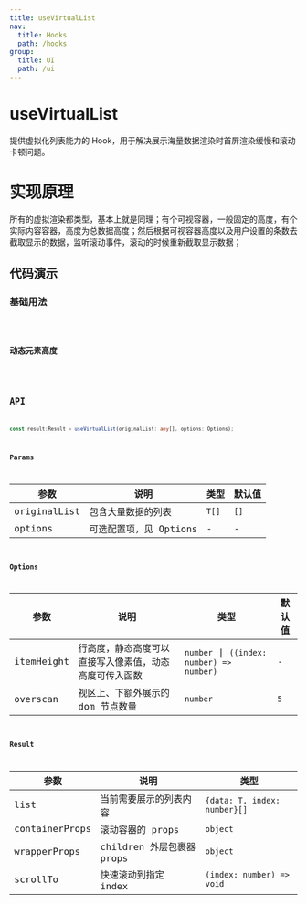 ```yaml
---
title: useVirtualList
nav:
  title: Hooks
  path: /hooks
group:
  title: UI
  path: /ui
---
```


# useVirtualList

提供虚拟化列表能力的 Hook，用于解决展示海量数据渲染时首屏渲染缓慢和滚动卡顿问题。

# 实现原理

所有的虚拟渲染都类型，基本上就是同理；有个可视容器，一般固定的高度，有个实际内容容器，高度为总数据高度；然后根据可视容器高度以及用户设置的条数去截取显示的数据，监听滚动事件，滚动的时候重新截取显示数据；

## 代码演示

### 基础用法

<code src="./demo/demo1.tsx" />

### 动态元素高度

<code src="./demo/demo2.tsx" />

## API

```typescript
const result:Result = useVirtualList(originalList: any[], options: Options);
```

### Params

| 参数         | 说明                   | 类型  | 默认值 |
| ------------ | ---------------------- | ----- | ------ |
| originalList | 包含大量数据的列表     | `T[]` | `[]`   |
| options      | 可选配置项，见 Options | -     | -      |

### Options

| 参数       | 说明                                                   | 类型                                      | 默认值 |
| ---------- | ------------------------------------------------------ | ----------------------------------------- | ------ |
| itemHeight | 行高度，静态高度可以直接写入像素值，动态高度可传入函数 | `number` \| `((index: number) => number)` | -      |
| overscan   | 视区上、下额外展示的 dom 节点数量                      | `number`                                  | `5`    |

### Result

| 参数           | 说明                      | 类型                         |
| -------------- | ------------------------- | ---------------------------- |
| list           | 当前需要展示的列表内容    | `{data: T, index: number}[]` |
| containerProps | 滚动容器的 props          | `object`                     |
| wrapperProps   | children 外层包裹器 props | `object`                     |
| scrollTo       | 快速滚动到指定 index      | `(index: number) => void`    |
